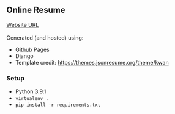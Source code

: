 ## Online Resume

<a href="https://mhaseebtariq.com/" target="_blank">Website URL</a><br/><br/>
Generated (and hosted) using:
* Github Pages
* Django
* Template credit: https://themes.jsonresume.org/theme/kwan

### Setup
* Python 3.9.1
* `virtualenv .`
* `pip install -r requirements.txt`

